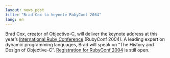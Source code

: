 ```yaml
---
layout: news_post
title: "Brad Cox to keynote RubyConf 2004"
lang: en
---
```


Brad Cox, creator of Objective-C, will deliver the keynote address at
this year’s [International Ruby Conference][1] (RubyConf 2004). A
leading expert on dynamic programming languages, Brad will speak on “The
History and Design of Objective-C”. [Registration for RubyConf 2004][2]
is still open.



[1]: http://www.rubycentral.org/conference 
[2]: http://www.rubycentral.org/conference/register.html 
